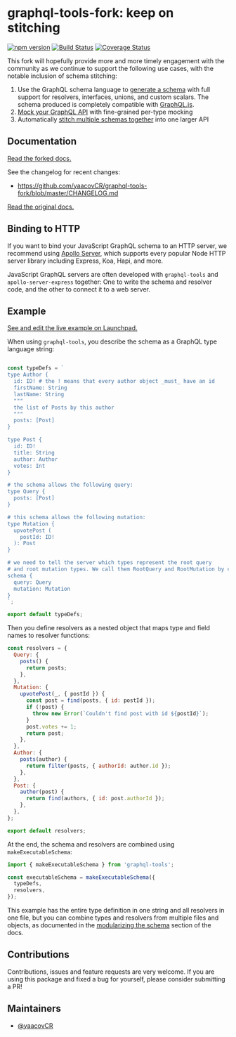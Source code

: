 # graphql-tools-fork: keep on stitching

[![npm version](https://badge.fury.io/js/graphql-tools-fork.svg)](https://badge.fury.io/js/graphql-tools-fork)
[![Build Status](https://travis-ci.org/yaacovCR/graphql-tools-fork.svg?branch=master)](https://travis-ci.org/yaacovCR/graphql-tools-fork)
[![Coverage Status](https://coveralls.io/repos/github/yaacovCR/graphql-tools-fork/badge.svg?branch=master)](https://coveralls.io/github/yaacovCR/graphql-tools-fork?branch=master)

This fork will hopefully provide more and more timely engagement with the community as we continue to support the following use cases, with the notable inclusion of schema stitching:

1. Use the GraphQL schema language to [generate a schema](https://graphql-tools-fork.netlify.com/docs/graphql-tools-fork/generate-schema.html) with full support for resolvers, interfaces, unions, and custom scalars. The schema produced is completely compatible with [GraphQL.js](https://github.com/graphql/graphql-js).
2. [Mock your GraphQL API](https://graphql-tools-fork.netlify.com/docs/graphql-tools-fork/mocking.html) with fine-grained per-type mocking
3. Automatically [stitch multiple schemas together](https://graphql-tools-fork.netlify.com/docs/graphql-tools-fork/schema-stitching.html) into one larger API

## Documentation

[Read the forked docs.](https://graphql-tools-fork.netlify.com/docs/graphql-tools-fork/)

See the changelog for recent changes:
* https://github.com/yaacovCR/graphql-tools-fork/blob/master/CHANGELOG.md

[Read the original docs.](https://www.apollographql.com/docs/graphql-tools/)

## Binding to HTTP

If you want to bind your JavaScript GraphQL schema to an HTTP server, we recommend using [Apollo Server](https://github.com/apollographql/apollo-server/), which supports every popular Node HTTP server library including Express, Koa, Hapi, and more.

JavaScript GraphQL servers are often developed with `graphql-tools` and `apollo-server-express` together: One to write the schema and resolver code, and the other to connect it to a web server.

## Example

[See and edit the live example on Launchpad.](https://launchpad.graphql.com/1jzxrj179)

When using `graphql-tools`, you describe the schema as a GraphQL type language string:

```js

const typeDefs = `
type Author {
  id: ID! # the ! means that every author object _must_ have an id
  firstName: String
  lastName: String
  """
  the list of Posts by this author
  """
  posts: [Post]
}

type Post {
  id: ID!
  title: String
  author: Author
  votes: Int
}

# the schema allows the following query:
type Query {
  posts: [Post]
}

# this schema allows the following mutation:
type Mutation {
  upvotePost (
    postId: ID!
  ): Post
}

# we need to tell the server which types represent the root query
# and root mutation types. We call them RootQuery and RootMutation by convention.
schema {
  query: Query
  mutation: Mutation
}
`;

export default typeDefs;
```

Then you define resolvers as a nested object that maps type and field names to resolver functions:

```js
const resolvers = {
  Query: {
    posts() {
      return posts;
    },
  },
  Mutation: {
    upvotePost(_, { postId }) {
      const post = find(posts, { id: postId });
      if (!post) {
        throw new Error(`Couldn't find post with id ${postId}`);
      }
      post.votes += 1;
      return post;
    },
  },
  Author: {
    posts(author) {
      return filter(posts, { authorId: author.id });
    },
  },
  Post: {
    author(post) {
      return find(authors, { id: post.authorId });
    },
  },
};

export default resolvers;
```

At the end, the schema and resolvers are combined using `makeExecutableSchema`:

```js
import { makeExecutableSchema } from 'graphql-tools';

const executableSchema = makeExecutableSchema({
  typeDefs,
  resolvers,
});
```

This example has the entire type definition in one string and all resolvers in one file, but you can combine types and resolvers from multiple files and objects, as documented in the [modularizing the schema](https://graphql-tools-fork.netlify.com/docs/graphql-tools-fork/generate-schema.html#modularizing) section of the docs.

## Contributions

Contributions, issues and feature requests are very welcome. If you are using this package and fixed a bug for yourself, please consider submitting a PR!

## Maintainers

- [@yaacovCR](https://github.com/yaacovCR)
